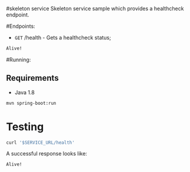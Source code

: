 #skeleton service
Skeleton service sample which provides a healthcheck endpoint. 

#Endpoints:

* <code>GET</code> /health - Gets a healthcheck status;
```bash
Alive!
```
#Running:

## Requirements
- Java 1.8

```bash
mvn spring-boot:run
```
# Testing

```bash
curl '$SERVICE_URL/health'
```
A successful response looks like:
```bash
Alive!
```
